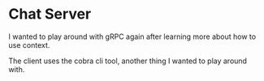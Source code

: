 # Chat Server

I wanted to play around with gRPC again after learning more about how to use context.

The client uses the cobra cli tool, another thing I wanted to play around with.
